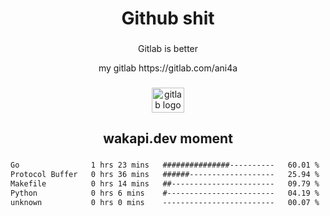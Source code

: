 <h1 align="center">Github shit</h1>

###

<p align="center">Gitlab is better</p>

<p align="center">my gitlab https://gitlab.com/ani4a</p>

###

<div align="center">
  <img src="https://cdn.jsdelivr.net/gh/devicons/devicon/icons/gitlab/gitlab-original.svg" height="40" width="52" alt="gitlab logo"  />
</div>

###

<h2 align="center">wakapi.dev moment</h2>

###

<!--START_SECTION:waka-->

```txt
Go                1 hrs 23 mins   ###############----------   60.01 %
Protocol Buffer   0 hrs 36 mins   ######-------------------   25.94 %
Makefile          0 hrs 14 mins   ##-----------------------   09.79 %
Python            0 hrs 6 mins    #------------------------   04.19 %
unknown           0 hrs 0 mins    -------------------------   00.07 %
```

<!--END_SECTION:waka-->

###
